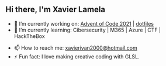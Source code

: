 ## Hi there, I'm Xavier Lamela
<!--
**sirArthurDayne/sirArthurDayne** is a ✨ _special_ ✨ repository because its `README.md` (this file) appears on your GitHub profile.
Here are some ideas to get you started:
-->
- 🔭 I’m currently working on: [Advent of Code 2021](https://github.com/sirArthurDayne/aoc2021) | [dotfiles](https://github.com/sirArthurDayne/dotfiles)
- 🌱 I’m currently learning: Cibersecurity | M365 | Azure | CTF | HackTheBox
<!-- - 👯 I’m looking to collaborate on: -->
<!-- - 🤔 I’m looking for help with ... -->
- 📫 How to reach me: xavierivan2000@hotmail.com
- ⚡ Fun fact: I love making creative coding with GLSL.
